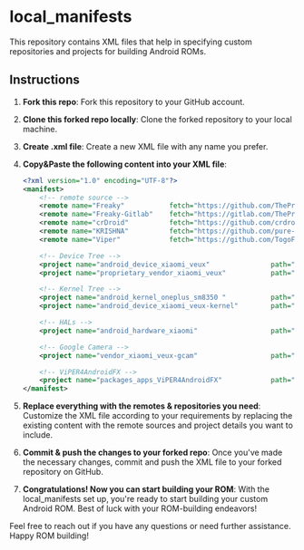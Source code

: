 # local_manifests

This repository contains XML files that help in specifying custom repositories and projects for building Android ROMs.

## Instructions

1. **Fork this repo**: Fork this repository to your GitHub account.
2. **Clone this forked repo locally**: Clone the forked repository to your local machine.
3. **Create .xml file**: Create a new XML file with any name you prefer.
4. **Copy&Paste the following content into your XML file**:

    ```xml
    <?xml version="1.0" encoding="UTF-8"?>
    <manifest>
        <!-- remote source -->
        <remote name="Freaky"           fetch="https://github.com/ThePrateekBhatia/" />
        <remote name="Freaky-Gitlab"    fetch="https://gitlab.com/ThePrateekBhatia/" />
        <remote name="crDroid"          fetch="https://github.com/crdroidandroid/" />
        <remote name="KRISHNA"          fetch="https://github.com/pure-soul-kk/" />
        <remote name="Viper"            fetch="https://github.com/TogoFire/" />

        <!-- Device Tree -->
        <project name="android_device_xiaomi_veux"               path="device/xiaomi/veux"               remote="Freaky"   revision="fourteen" />
        <project name="proprietary_vendor_xiaomi_veux"           path="vendor/xiaomi/veux"               remote="Freaky"   revision="fourteen" clone-depth="1" />

        <!-- Kernel Tree -->
        <project name="android_kernel_oneplus_sm8350 "           path="kernel/xiaomi/sm6375"             remote="crDroid"  revision="14.0" clone-depth="1" />
        <project name="android_device_xiaomi_veux-kernel"        path="device/xiaomi/veux-kernel"        remote="crDroid"  rivision="14.0" clone-depth="1" />
    
        <!-- HALs -->
        <project name="android_hardware_xiaomi"                  path="hardware/xiaomi"                  remote="crDroid"  revision="14.0" clone-depth="1" />

        <!-- Google Camera -->
        <project name="vendor_xiaomi_veux-gcam"                  path="vendor/xiaomi/veux-gcam"          remote="KRISHNA"  revision="main" />

        <!-- ViPER4AndroidFX -->
        <project name="packages_apps_ViPER4AndroidFX"            path="packages/apps/ViPER4AndroidFX     remote="Viper"    revision="v4a" />
    </manifest>
    ```

5. **Replace everything with the remotes & repositories you need**: Customize the XML file according to your requirements by replacing the existing content with the remote sources and project details you want to include.
6. **Commit & push the changes to your forked repo**: Once you've made the necessary changes, commit and push the XML file to your forked repository on GitHub.
7. **Congratulations! Now you can start building your ROM**: With the local_manifests set up, you're ready to start building your custom Android ROM. Best of luck with your ROM-building endeavors!

Feel free to reach out if you have any questions or need further assistance. Happy ROM building!
